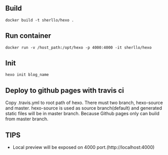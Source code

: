 ## Build
```
docker build -t sherllo/hexo .
```

## Run container
```
docker run -v /host_path:/opt/hexo -p 4000:4000 -it sherllo/hexo
```

## Init
```
hexo init blog_name
```

## Deploy to github pages with travis ci
Copy .travis.yml to root path of hexo. There must two branch, hexo-source and master.
hexo-source is used as source branch(default) and generated static files will be in master branch. Because Github pages only can build from master branch. 

## TIPS
- Local preview will be exposed on 4000 port.(http://localhost:4000)
